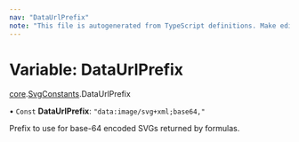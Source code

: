 ```yaml
---
nav: "DataUrlPrefix"
note: "This file is autogenerated from TypeScript definitions. Make edits to the comments in the TypeScript file and then run `make docs` to regenerate this file."
---
```

# Variable: DataUrlPrefix

[core](../modules/core.md).[SvgConstants](../modules/core.SvgConstants.md).DataUrlPrefix

• `Const` **DataUrlPrefix**: ``"data:image/svg+xml;base64,"``

Prefix to use for base-64 encoded SVGs returned by formulas.
